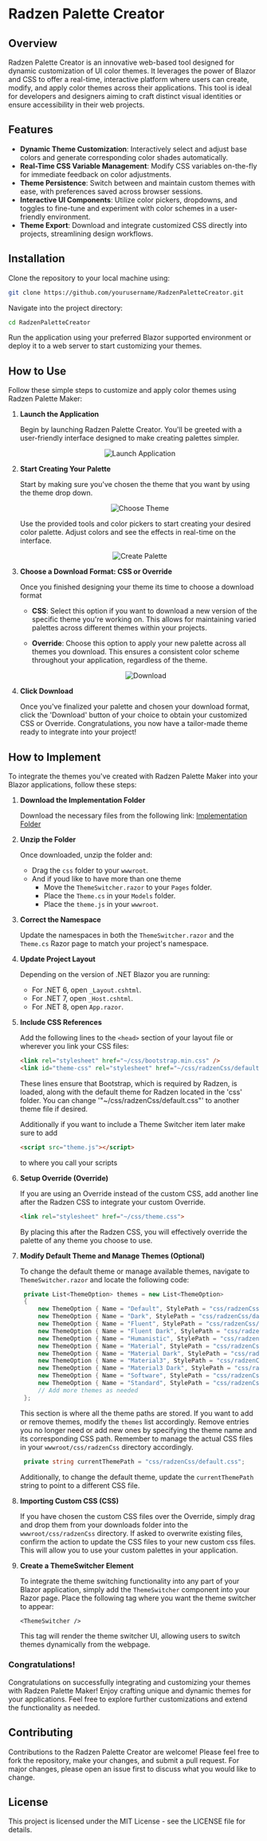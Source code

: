 # Radzen Palette Creator

## Overview
Radzen Palette Creator is an innovative web-based tool designed for dynamic customization of UI color themes. It leverages the power of Blazor and CSS to offer a real-time, interactive platform where users can create, modify, and apply color themes across their applications. This tool is ideal for developers and designers aiming to craft distinct visual identities or ensure accessibility in their web projects.

## Features

- **Dynamic Theme Customization**: Interactively select and adjust base colors and generate corresponding color shades automatically.
- **Real-Time CSS Variable Management**: Modify CSS variables on-the-fly for immediate feedback on color adjustments.
- **Theme Persistence**: Switch between and maintain custom themes with ease, with preferences saved across browser sessions.
- **Interactive UI Components**: Utilize color pickers, dropdowns, and toggles to fine-tune and experiment with color schemes in a user-friendly environment.
- **Theme Export**: Download and integrate customized CSS directly into projects, streamlining design workflows.

## Installation

Clone the repository to your local machine using:

```bash
git clone https://github.com/yourusername/RadzenPaletteCreator.git
```
Navigate into the project directory:

```bash
cd RadzenPaletteCreator
```
Run the application using your preferred Blazor supported environment or deploy it to a web server to start customizing your themes.

## How to Use

Follow these simple steps to customize and apply color themes using Radzen Palette Maker:

1. **Launch the Application**

   Begin by launching Radzen Palette Creator. You'll be greeted with a user-friendly interface designed to make creating palettes simpler.

   <p align="center">
     <img src="Photos/photo1.png" alt="Launch Application"> <!-- Adjust the file name as necessary -->
   </p>

3. **Start Creating Your Palette**

   Start by making sure you've chosen the theme that you want by using the theme drop down.

   <p align="center">
     <img src="Photos/photo2.png" alt="Choose Theme"> <!-- Adjust the file name as necessary -->
   </p>

   Use the provided tools and color pickers to start creating your desired color palette. Adjust colors and see the effects in real-time on the interface.

   <p align="center">
     <img src="Photos/photo3.png" alt="Create Palette"> <!-- Adjust the file name as necessary -->
   </p>

5. **Choose a Download Format: CSS or Override**

   Once you finished designing your theme its time to choose a download format
   - **CSS**: Select this option if you want to download a new version of the specific theme you're working on. This allows for maintaining varied palettes across different themes within your projects.
   - **Override**: Choose this option to apply your new palette across all themes you download. This ensures a consistent color scheme throughout your application, regardless of the theme.

     <p align="center">
       <img src="Photos/photo4.png" alt="Download"> <!-- Adjust the file name as necessary -->
     </p>

6. **Click Download**

   Once you've finalized your palette and chosen your download format, click the 'Download' button of your choice to obtain your customized CSS or Override. Congratulations, you now have a tailor-made theme ready to integrate into your project!


## How to Implement

To integrate the themes you've created with Radzen Palette Maker into your Blazor applications, follow these steps:

1. **Download the Implementation Folder**
   
   Download the necessary files from the following link: 
   [Implementation Folder](https://download-directory.github.io/?url=https%3A%2F%2Fgithub.com%2FHennyBicks01%2FRadzenPaletteCreator%2Ftree%2Fmaster%2FImplementation)

2. **Unzip the Folder**
   
   Once downloaded, unzip the folder and:
   - Drag the `css` folder to your `wwwroot`.
   - And if youd like to have more than one theme
      - Move the `ThemeSwitcher.razor` to your `Pages` folder.
      - Place the `Theme.cs` in your `Models` folder.
      - Place the `theme.js` in your `wwwroot`.

3. **Correct the Namespace**
   
   Update the namespaces in both the `ThemeSwitcher.razor` and the `Theme.cs` Razor page to match your project's namespace.

4. **Update Project Layout**
   
   Depending on the version of .NET Blazor you are running:
   - For .NET 6, open `_Layout.cshtml`.
   - For .NET 7, open `_Host.cshtml`.
   - For .NET 8, open `App.razor`.

5. **Include CSS References**
    
   Add the following lines to the `<head>` section of your layout file or wherever you link your CSS files:

   ```html
   <link rel="stylesheet" href="~/css/bootstrap.min.css" />
   <link id="theme-css" rel="stylesheet" href="~/css/radzenCss/default.css">
   ```
   These lines ensure that Bootstrap, which is required by Radzen, is loaded, along with the default theme for Radzen located in the 'css' folder. You can change '"~/css/radzenCss/default.css"' to another theme file if      desired.

   Additionally if you want to include a Theme Switcher item later make sure to add

   ```html
   <script src="theme.js"></script>
   ```
   to where you call your scripts

6. **Setup Override (Override)**

   If you are using an Override instead of the custom CSS, add another line after the Radzen CSS to integrate your custom Override.

   ```html
   <link rel="stylesheet" href="~/css/theme.css">
   ```
   By placing this after the Radzen CSS, you will effectively override the palette of any theme you choose to use.

7. **Modify Default Theme and Manage Themes (Optional)**

   To change the default theme or manage available themes, navigate to `ThemeSwitcher.razor` and locate the following code:

   ```csharp
    private List<ThemeOption> themes = new List<ThemeOption>
    {
        new ThemeOption { Name = "Default", StylePath = "css/radzenCss/default.css" },
        new ThemeOption { Name = "Dark", StylePath = "css/radzenCss/dark.css" },
        new ThemeOption { Name = "Fluent", StylePath = "css/radzenCss/fluent.css" },
        new ThemeOption { Name = "Fluent Dark", StylePath = "css/radzenCss/fluent-dark.css" },
        new ThemeOption { Name = "Humanistic", StylePath = "css/radzenCss/humanistic.css" },
        new ThemeOption { Name = "Material", StylePath = "css/radzenCss/material.css" },
        new ThemeOption { Name = "Material Dark", StylePath = "css/radzenCss/material-dark.css" },
        new ThemeOption { Name = "Material3", StylePath = "css/radzenCss/material3.css" },
        new ThemeOption { Name = "Material3 Dark", StylePath = "css/radzenCss/material3-dark.css" },
        new ThemeOption { Name = "Software", StylePath = "css/radzenCss/software.css" },
        new ThemeOption { Name = "Standard", StylePath = "css/radzenCss/standard.css" },
        // Add more themes as needed
    };
   ```
   This section is where all the theme paths are stored. If you want to add or remove themes, modify the `themes` list accordingly. Remove entries you no longer need or add new ones by specifying the theme name and its corresponding CSS path. Remember to manage the actual CSS files in your `wwwroot/css/radzenCss` directory accordingly. 

   ```csharp
    private string currentThemePath = "css/radzenCss/default.css";
   ```
   Additionally, to change the default theme, update the `currentThemePath` string to point to a different CSS file.

8. **Importing Custom CSS (CSS)**

   If you have chosen the custom CSS files over the Override, simply drag and drop them from your downloads folder into the `wwwroot/css/radzenCss` directory. If asked to overwrite existing files, confirm the action to update the CSS files to your new custom css files. This will allow you to use your custom palettes in your application.

9. **Create a ThemeSwitcher Element**

   To integrate the theme switching functionality into any part of your Blazor application, simply add the `ThemeSwitcher` component into your Razor page. Place the following tag where you want the theme switcher to appear:

   ```razor
   <ThemeSwitcher />
   ```
   This tag will render the theme switcher UI, allowing users to switch themes dynamically from the webpage.

### Congratulations!
Congratulations on successfully integrating and customizing your themes with Radzen Palette Maker! Enjoy crafting unique and dynamic themes for your applications. Feel free to explore further customizations and extend the functionality as needed.

## Contributing
Contributions to the Radzen Palette Creator are welcome! Please feel free to fork the repository, make your changes, and submit a pull request. For major changes, please open an issue first to discuss what you would like to change.

## License
This project is licensed under the MIT License - see the LICENSE file for details.

   


